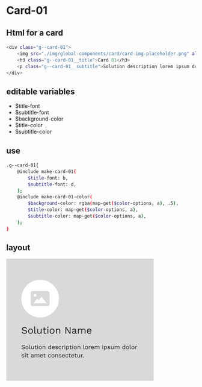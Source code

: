 # Card-01

## Html for a card

```sh
<div class="g--card-01">
    <img src="./img/global-components/card/card-img-placeholder.png" alt="" class="g--card-01__media">
    <h3 class="g--card-01__title">Card 01</h3>
    <p class="g--card-01__subtitle">Solution description lorem ipsum dolor sit amet consectetur.</p>
</div>
```

## editable variables
- $title-font
- $subtitle-font
- $background-color
- $title-color
- $subtitle-color

## use
```sh
.g--card-01{
    @include make-card-01(
        $title-font: b,
        $subtitle-font: d,
    );
    @include make-card-01-color(
        $background-color: rgba(map-get($color-options, a), .5),
        $title-color: map-get($color-options, a),
        $subtitle-color: map-get($color-options, a),
    );
}
```

## layout
![alt text][card-01]

[card-01]: /src/img/global-components/card/card-01.png 